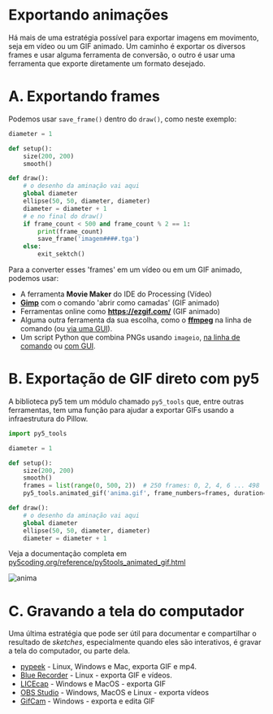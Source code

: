 # Exportando animações

Há mais de uma estratégia possível para exportar imagens em movimento, seja em vídeo ou um GIF animado. Um caminho é exportar os diversos frames e usar alguma ferramenta de conversão, o outro é usar uma ferramenta que exporte diretamente um formato desejado.


# A. Exportando frames

Podemos usar `save_frame()` dentro do `draw()`, como neste exemplo:

```python
diameter = 1

def setup():
    size(200, 200)
    smooth()

def draw():
    # o desenho da aminação vai aqui
    global diameter
    ellipse(50, 50, diameter, diameter)
    diameter = diameter + 1
    # e no final do draw()
    if frame_count < 500 and frame_count % 2 == 1:
        print(frame_count)
        save_frame('imagem####.tga')
    else:
        exit_sektch()
```
Para a converter esses 'frames' em um vídeo ou em um GIF animado, podemos usar:
- A ferramenta **Movie Maker** do IDE do Processing (Vídeo)
- [**Gimp**](https://gimp.org) com o comando 'abrir como camadas' (GIF animado)
- Ferramentas online como **https://ezgif.com/** (GIF animado)
- Alguma outra ferramenta da sua escolha, como o [**ffmpeg**](http//www.ffmpeg.org) na linha de comando (ou [via uma GUI](https://github.com/amiaopensource/ffmpeg-amia-wiki/wiki/3%29-Graphical-User-Interface-Applications-using-FFmpeg)).
- Um script Python que combina PNGs usando `imageio`, [na linha de comando](https://github.com/villares/sketch-a-day/blob/main/admin_scripts/pngs_to_gif.py) ou [com GUI](https://github.com/villares/sketch-a-day/blob/main/admin_scripts/pngs_to_gif_gui.py).

# B. Exportação de GIF direto com py5

A biblioteca py5 tem um módulo chamado `py5_tools` que, entre outras ferramentas, tem uma função para ajudar a exportar GIFs usando a infraestrutura do Pillow. 

```python
import py5_tools

diameter = 1

def setup():
    size(200, 200)
    smooth()
    frames = list(range(0, 500, 2))  # 250 frames: 0, 2, 4, 6 ... 498
    py5_tools.animated_gif('anima.gif', frame_numbers=frames, duration=0.1)

def draw():
    # o desenho da aminação vai aqui
    global diameter
    ellipse(50, 50, diameter, diameter)
    diameter = diameter + 1
```

Veja a documentação completa em [py5coding.org/reference/py5tools_animated_gif.html](https://py5coding.org/reference/py5tools_animated_gif.html)

![anima](https://github.com/villares/material-aulas/assets/3694604/7ff938cf-37f8-474a-998f-47a60f016677)

# C. Gravando a tela do computador

Uma última estratégia que pode ser útil para documentar e compartilhar o resultado de *sketches*, especialmente quando eles são interativos, é gravar a tela do computador, ou parte dela.

- [pypeek](https://github.com/firatkiral/pypeek) - Linux, Windows e Mac, exporta GIF e mp4.
- [Blue Recorder](https://github.com/xlmnxp/blue-recorder) - Linux - exporta GIF e vídeos.
- [LICEcap](https://www.cockos.com/licecap) - Windows e MacOS - exporta GIF
- [OBS Studio](https://obsproject.com) - Windows, MacOS e Linux - exporta vídeos
- [GifCam](https://gifcam.br.uptodown.com/windows) - Windows - exporta e edita GIF
